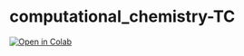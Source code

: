 # computational_chemistry-TC

 [![Open in Colab](https://colab.research.google.com/assets/colab-badge.svg)](https://colab.research.google.com/github/https://github.com/camilotayac/computational_chemistry-TC/blob/master/CoLab/Analisis_poros_HOLE2.ipynb)
